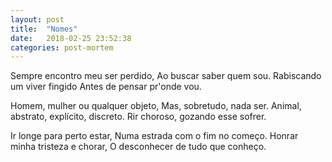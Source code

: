 ```yaml
---
layout: post
title:  "Nomes"
date:   2018-02-25 23:52:38
categories: post-mortem
---
```


Sempre encontro meu ser perdido,
Ao buscar saber quem sou.
Rabiscando um viver fingido
Antes de pensar pr'onde vou.

Homem, mulher ou qualquer objeto,
Mas, sobretudo, nada ser.
Animal, abstrato, explícito, discreto.
Rir choroso, gozando esse sofrer.

Ir longe para perto estar,
Numa estrada com o fim no começo.
Honrar minha tristeza e chorar,
O desconhecer de tudo que conheço.
